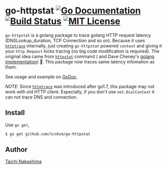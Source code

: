 # go-httpstat [![Go Documentation](http://img.shields.io/badge/go-documentation-blue.svg?style=flat-square)][godocs] [![Build Status](http://img.shields.io/travis/tcnksm/go-httpstat.svg?style=flat-square)][travis] [![MIT License](http://img.shields.io/badge/license-MIT-blue.svg?style=flat-square)][license] 

[godocs]: http://godoc.org/github.com/tcnksm/go-httpstat
[travis]: https://travis-ci.org/tcnksm/go-httpstat
[license]: /LICENSE

`go-httpstat` is a golang package to trace golang HTTP request latency (DNSLookup_duration, TCP Connection and so on). Because it uses [`httptrace`](https://golang.org/pkg/net/http/httptrace/) internally, just creating `go-httpstat` powered `context` and giving it your `http.Request` kicks tracing (no big code modification is required). The original idea came from [`httpstat`](https://github.com/reorx/httpstat) command ( and Dave Cheney's [golang implementation](https://github.com/davecheney/httpstat)) 👏. This package now traces same latency infomation as them.

See usage and example on [GoDoc][godocs]. 

*NOTE*: Since [`httptrace`](https://golang.org/pkg/net/http/httptrace/) was introduced after go1.7, this package may not work with old HTTP client. Especially, if you don't use `net.DialContext` it can not trace DNS and connection. 

## Install 

Use `go get`,

```bash
$ go get github.com/tcnksm/go-httpstat
```

## Author

[Taichi Nakashima](https://github.com/tcnksm)
